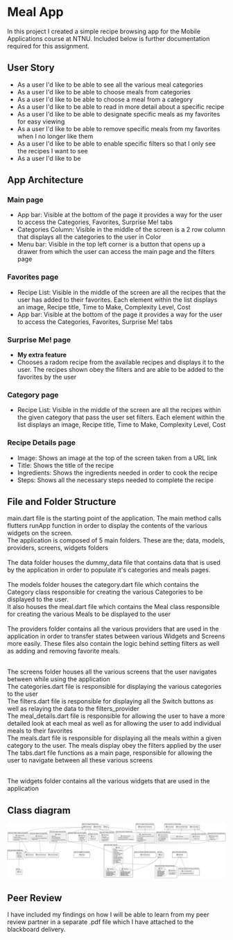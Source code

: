 # Meal App

In this project I created a simple recipe browsing app for the Mobile Applications course at NTNU. Included below is further documentation required for this assignment.


## User Story

- As a user I'd like to be able to see all the various meal categories
- As a user I'd like to be able to choose meals from categories
- As a user I'd like to be able to choose a meal from a category
- As a user I'd like to be able to read in more detail about a specific recipe
- As a user I'd like to be able to designate specific meals as my favorites for easy viewing
- As a user I'd like to be able to remove specific meals from my favorites when I no longer like them
- As a user I'd like to be able to enable specific filters so that I only see the recipes I want to see
- As a user I'd like to be 

## App Architecture

### Main page

- App bar: Visible at the bottom of the page it provides a way for the user to access the Categories, Favorites, Surprise Me! tabs
- Categories Column: Visible in the middle of the screen is a 2 row column that displays all the categories to the user in Color
- Menu bar: Visible in the top left corner is a button that opens up a drawer from which the user can access the main page and the filters page

### Favorites page

- Recipe List: Visible in the middle of the screen are all the recipes that the user has added to their favorites. Each element within the list displays an image, Recipe title, Time to Make, Complexity Level, Cost
- App bar: Visible at the bottom of the page it provides a way for the user to access the Categories, Favorites, Surprise Me! tabs

### Surprise Me! page

- **My extra feature**
- Chooses a radom recipe from the available recipes and displays it to the user. The recipes shown obey the filters and are able to be added to the favorites by the user

### Category page

- Recipe List: Visible in the middle of the screen are all the recipes within the given category that pass the user set filters. Each element within the list displays an image, Recipe title, Time to Make, Complexity Level, Cost

### Recipe Details page

- Image: Shows an image at the top of the screen taken from a URL link
- Title: Shows the title of the recipe
- Ingredients: Shows the ingredients needed in order to cook the recipe
- Steps: Shows all the necessary steps needed to complete the recipe


## File and Folder Structure

main.dart file is the starting point of the application. The main method calls flutters runApp function in order to display the contents of the various widgets on the screen. <br>
The application is composed of 5 main folders. These are the; data, models, providers, screens, widgets folders <br> <br>
The data folder houses the dummy_data file that contains data that is used by the application in order to populate it's categories and meals pages. <br> <br>
The models folder houses the category.dart file which contains the Category class responsible for creating the various Categories to be displayed to the user.<br>
It also houses the meal.dart file which contains the Meal class responsible for creating the various Meals to be displayed to the user <br> <br>
The providers folder contains all the various providers that are used in the application in order to transfer states between various Widgets and Screens more easily. These files also contain the logic behind setting filters as well as adding and removing favorite meals. <br> <br>

The screens folder houses all the various screens that the user navigates between while using the application <br>
The categories.dart file is responsible for displaying the various categories to the user <br>
The filters.dart file is responsible for displaying all the Switch buttons as well as relaying the data to the filters_provider <br>
The meal_details.dart file is responsible for allowing the user to have a more detailed look at each meal as well as for allowing the user to add individual meals to their favorites <br>
The meals.dart file is responsible for displaying all the meals within a given category to the user. The meals display obey the filters applied by the user <br>
The tabs.dart file functions as a main page, responsible for allowing the user to navigate between all these various screens <br><br>

The widgets folder contains all the various widgets that are used in the application <br>



## Class diagram

![Alt text](Class_Diagram.png)

## Peer Review

I have included my findings on how I will be able to learn from my peer review partner in a separate .pdf file which I have attached to the blackboard delivery.